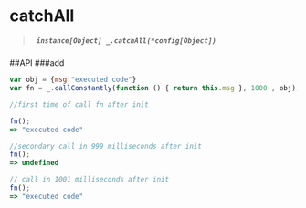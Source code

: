 # catchAll
> ##### ``` instance[Object] _.catchAll(*config[Object])```

##API
###add
``` javascript
var obj = {msg:"executed code"}
var fn = _.callConstantly(function () { return this.msg }, 1000 , obj);

//first time of call fn after init

fn();
=> "executed code"

//secondary call in 999 milliseconds after init
fn();
=> undefined

// call in 1001 milliseconds after init
fn();
=> "executed code"

```
